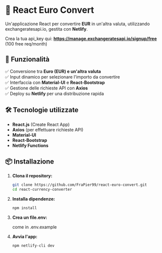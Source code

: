 # 💱 React Euro Convert
Un'applicazione React  per convertire **EUR** in un'altra valuta, utilizzando  exchangeratesapi.io, gestita con **Netlify**.

Crea la tua api_key qui:  **https://manage.exchangeratesapi.io/signup/free** (100 free req/month)


## 🚀 Funzionalità

✅ Conversione tra **Euro (EUR) e un'altra valuta**  
✅ Input dinamico per selezionare l'importo da convertire  
✅ Interfaccia con **Material-UI** e **React-Bootstrap**  
✅ Gestione delle richieste API con **Axios**  
✅ Deploy su **Netlify** per una distribuzione rapida  

## 🛠️ Tecnologie utilizzate

- **React.js** (Create React App)  
- **Axios** (per effettuare richieste API)  
- **Material-UI**  
- **React-Bootstrap** 
- **Netlify Functions**

## 📦 Installazione

1. **Clona il repository:**
   ```bash
   git clone https://github.com/FraPier99/react-euro-convert.git
   cd react-currency-converter  

2. **Installa dipendenze:**
   ```bash
   npm install   

3. **Crea un file.env:**

   come in .env.example
     

4. **Avvia l'app:**
   ```bash
   npm netlify-cli dev


